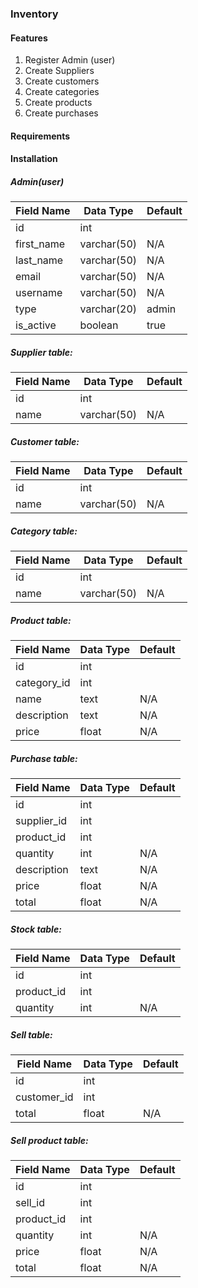 ### Inventory

#### Features

<ol>
    <li>Register Admin (user)</li>
    <li>Create Suppliers</li>
    <li>Create customers</li>
    <li>Create categories</li>
    <li>Create products</li>
    <li>Create purchases</li> 
</ol>

#### Requirements

#### Installation

##### Admin(user)

| Field Name | Data Type   | Default |
| ---------- | ----------- | ------- |
| id         | int         |         |
| first_name | varchar(50) | N/A     |
| last_name  | varchar(50) | N/A     |
| email      | varchar(50) | N/A     |
| username   | varchar(50) | N/A     |
| type       | varchar(20) | admin   |
| is_active  | boolean     | true    |


##### Supplier table:


| Field Name | Data Type   | Default |
| ---------- | ----------- | ------- |
| id         | int         |         |
| name       | varchar(50) | N/A     |

##### Customer table:


| Field Name | Data Type   | Default |
| ---------- | ----------- | ------- |
| id         | int         |         |
| name       | varchar(50) | N/A     |

##### Category table:


| Field Name | Data Type   | Default |
| ---------- | ----------- | ------- |
| id         | int         |         |
| name       | varchar(50) | N/A     |


##### Product table:


| Field Name | Data Type   | Default |
| ---------- | ----------- | ------- |
| id         | int         |         |
| category_id| int         |         |
| name       | text        | N/A     |
| description| text        | N/A     |
| price      | float       | N/A     |

##### Purchase table: 


| Field Name | Data Type   | Default |
| ---------- | ----------- | ------- |
| id         | int         |         |
| supplier_id| int         |         |
| product_id | int         |         |
| quantity   | int         | N/A     |
| description| text        | N/A     |
| price      | float       | N/A     |
| total      | float       | N/A     |

##### Stock table: 


| Field Name | Data Type   | Default |
| ---------- | ----------- | ------- |
| id         | int         |         |
| product_id | int         |         |
| quantity   | int         | N/A     |


##### Sell table: 

| Field Name | Data Type   | Default |
| ---------- | ----------- | ------- |
| id         | int         |         |
| customer_id| int         |         |
| total      | float       | N/A     |

##### Sell product table: 


| Field Name | Data Type   | Default |
| ---------- | ----------- | ------- |
| id         | int         |         |
| sell_id    | int         |         |
| product_id | int         |         |
| quantity   | int         | N/A     |
| price      | float       | N/A     |
| total      | float       | N/A     | 